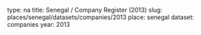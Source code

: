 type: na
title: Senegal / Company Register (2013)
slug: places/senegal/datasets/companies/2013
place: senegal
dataset: companies
year: 2013
